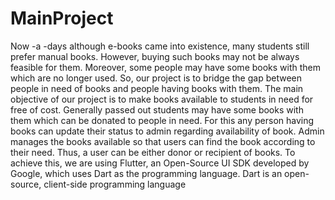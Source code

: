 # MainProject
Now -a -days although e-books came into existence, many students still prefer manual books. However, buying such books may not be always feasible for them. Moreover, some people may have some books with them which are no longer used. So, our project is to bridge the gap between people in need of books and people having books with them. The main objective of our project is to make books available to students in need for free of cost. Generally passed out students may have some books with them which can be donated to people in need. For this any person having books can update their status to admin regarding availability of book. Admin manages the books available so that users can find the book according to their need. Thus, a user can be either donor or recipient of books. To achieve this, we are using Flutter, an Open-Source UI SDK developed by Google, which uses Dart as the programming language. Dart is an open-source, client-side programming language
